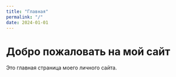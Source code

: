 ```yaml
---
title: "Главная"
permalink: "/"
date: 2024-01-01
---
```


# Добро пожаловать на мой сайт

Это главная страница моего личного сайта.
